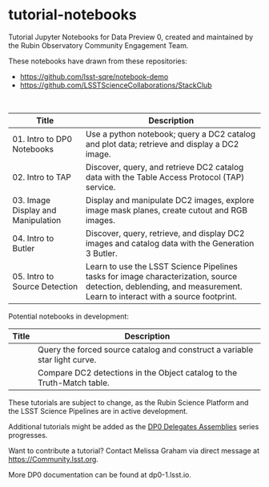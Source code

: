 # tutorial-notebooks
Tutorial Jupyter Notebooks for Data Preview 0, created and maintained by the Rubin Observatory Community Engagement Team.

These notebooks have drawn from these repositories:
 - https://github.com/lsst-sqre/notebook-demo
 - https://github.com/LSSTScienceCollaborations/StackClub

<br>

| Title  | Description  |
|---|---|
| 01. Intro to DP0 Notebooks | Use a python notebook; query a DC2 catalog and plot data; retrieve and display a DC2 image. |
| 02. Intro to TAP | Discover, query, and retrieve DC2 catalog data with the Table Access Protocol (TAP) service. |
| 03. Image Display and Manipulation | Display and manipulate DC2 images, explore image mask planes, create cutout and RGB images. |
| 04. Intro to Butler | Discover, query, retrieve, and display DC2 images and catalog data with the Generation 3 Butler. |
| 05. Intro to Source Detection | Learn to use the LSST Science Pipelines tasks for image characterization, source detection, deblending, and measurement. Learn to interact with a source footprint. |

Potential notebooks in development:

| Title  | Description  |
|---|---|
| | Query the forced source catalog and construct a variable star light curve. |
| | Compare DC2 detections in the Object catalog to the Truth-Match table. |

These tutorials are subject to change, as the Rubin Science Platform and the LSST Science Pipelines are in active development. 

Additional tutorials might be added as the [DP0 Delegates Assemblies](https://dp0-1.lsst.io/dp0-delegate-resources/index.html) series progresses.

Want to contribute a tutorial? Contact Melissa Graham via direct message at https://Community.lsst.org.

More DP0 documentation can be found at dp0-1.lsst.io.
